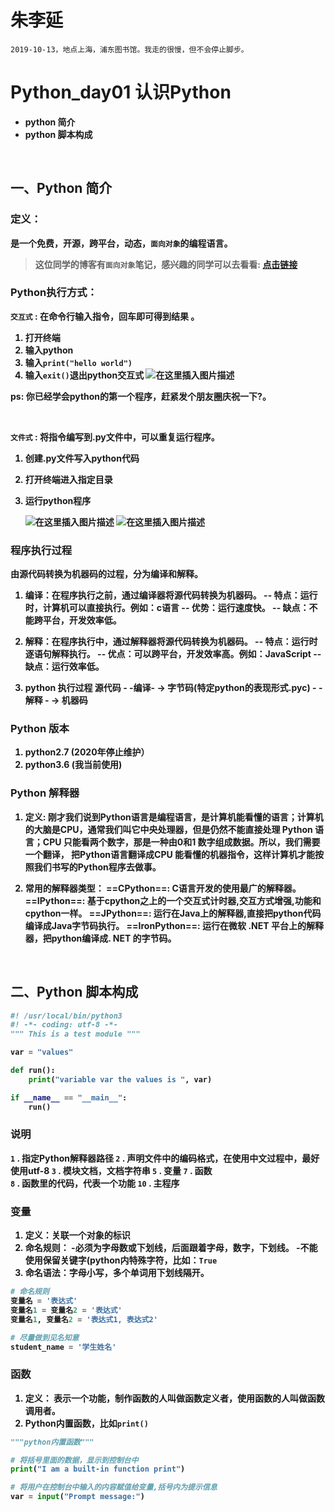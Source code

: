 ﻿# 朱李延

   `2019-10-13，地点上海，浦东图书馆。我走的很慢，但不会停止脚步。`
<b>
<br>
# Python_day01 认识Python 
 - python 简介
 - python 脚本构成

<b>
<br>

## 一、Python 简介
 ### 定义：
   是一个免费，开源，跨平台，动态，`面向对象`的编程语言。
    
     

>    这位同学的博客有`面向对象`笔记，感兴趣的同学可以去看看: [点击链接](https://www.cnblogs.com/besttr/) 


 ### Python执行方式：
 
__`交互式` : 在命令行输入指令，回车即可得到结果 。__
    
1. 打开终端
 2. 输入python
  3. 输入`print("hello world")`
   4. 输入`exit()`退出python交互式
    ![在这里插入图片描述](https://img-blog.csdnimg.cn/2019101313222217.png?x-oss-process=image/watermark,type_ZmFuZ3poZW5naGVpdGk,shadow_10,text_aHR0cHM6Ly9ibG9nLmNzZG4ubmV0L3dlaXhpbl80NDgxNDY3Mg==,size_16,color_FFFFFF,t_70)
   
   ps: 你已经学会python的第一个程序，赶紧发个朋友圈庆祝一下?。
   
   <br> 
   
 __`文件式` : 将指令编写到.py文件中，可以重复运行程序。__
 1. 创建.py文件写入python代码
 2. 打开终端进入指定目录
3. 运行python程序
  
    ![在这里插入图片描述](https://img-blog.csdnimg.cn/20191013134144620.jpg)
    ![在这里插入图片描述](https://img-blog.csdnimg.cn/20191013134316688.jpg?x-oss-process=image/watermark,type_ZmFuZ3poZW5naGVpdGk,shadow_10,text_aHR0cHM6Ly9ibG9nLmNzZG4ubmV0L3dlaXhpbl80NDgxNDY3Mg==,size_16,color_FFFFFF,t_70)
    
 ### 程序执行过程
 
 由源代码转换为机器码的过程，分为编译和解释。
 1. 编译：在程序执行之前，通过编译器将源代码转换为机器码。
		 -- 特点：运行时，计算机可以直接执行。例如：c语言
		 -- 优势：运行速度快。
		 -- 缺点：不能跨平台，开发效率低。

   2. 解释：在程序执行中，通过解释器将源代码转换为机器码。 
		-- 特点：运行时逐语句解释执行。
		-- 优点：可以跨平台，开发效率高。例如：JavaScript
        -- 缺点：运行效率低。

  3. python 执行过程
    源代码 - -编译- -> 字节码(特定python的表现形式.pyc) - - 解释 - -> 机器码
    
 ### Python 版本
   1. python2.7 (2020年停止维护）
   2. python3.6 (我当前使用)
         
 ### Python 解释器
   1. 定义:
刚才我们说到Python语言是编程语言，是计算机能看懂的语言；计算机的大脑是CPU，通常我们叫它中央处理器，但是仍然不能直接处理 Python 语言；CPU 只能看两个数字，那是一种由0和1 数字组成数据。所以，我们需要一个翻译， 把Python语言翻译成CPU 能看懂的机器指令，这样计算机才能按照我们书写的Python程序去做事。

   2. 常用的解释器类型： 
==CPython==:   C语言开发的使用最广的解释器。
==IPython==: 基于cpython之上的一个交互式计时器,交互方式增强,功能和cpython一样。
==JPython==: 运行在Java上的解释器,直接把python代码编译成Java字节码执行。
==IronPython==: 运行在微软 .NET 平台上的解释器，把python编译成. NET 的字节码。 

<br> 

## 二、Python 脚本构成

```python
#! /usr/local/bin/python3
#! -*- coding: utf-8 -*- 
""" This is a test module """

var = "values"

def run(): 
    print("variable var the values is ", var) 

if __name__ == "__main__": 
    run() 
```

### 说明
  `1` . 指定Python解释器路径
  `2` . 声明文件中的编码格式，在使用中文过程中，最好使用utf-8 
  `3` . 模块文档，文档字符串
  `5` . 变量
  `7` . 函数   
  `8` . 函数里的代码，代表一个功能
  `10` . 主程序

### 变量
1. 定义：关联一个对象的标识
2. 命名规则：
    -必须为字母数或下划线，后面跟着字母，数字，下划线。
    -不能使用保留关键字(python内特殊字符，比如：`True`
 3. 命名语法：字母小写，多个单词用下划线隔开。

```python
# 命名规则
变量名 = '表达式' 
变量名1 = 变量名2 = '表达式' 
变量名1, 变量名2 = '表达式1, 表达式2'

# 尽量做到见名知意
student_name = '学生姓名'
```

### 函数
1. 定义： 
表示一个功能，制作函数的人叫做函数定义者，使用函数的人叫做函数调用者。
2. Python内置函数，比如`print()`

```python
"""python内置函数"""

# 将括号里面的数据，显示到控制台中
print("I am a built-in function print")

# 将用户在控制台中输入的内容赋值给变量,括号内为提示信息
var = input("Prompt message:")
```
<br>

